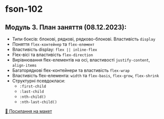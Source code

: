 # fson-102

## Модуль 3. План заняття (08.12.2023):

- Типи боксів: блокові, рядкові, рядково-блокові. Властивість `display`
- Поняття `flex-контейнер` та `flex-елемент`
- Властивість display: `flex || inline-flex`
- Flex-вісі та властивість `flex-direction`
- Вирівнювання flex-елементів на осі, властивості `justify-content`,
  `align-items`
- Багаторядкові flex-контейнери та властивість `flex-wrap`
- Властивість flex-елемента: `width` та `flex-basis`, `flex-grow`, `flex-shrink`
- Структурні псевдокласи:
  - `:first-сhild`
  - `:last-сhild`
  - `:nth-child()`
  - `:nth-last-child()`

[🍫 Посилання на макет](https://www.figma.com/file/SHNrA7r9RBXLqDUVYZjL1g/Simply-Chocolate?type=design&node-id=0%3A1&mode=design&t=6aQS0hFd0tLCXP49-1)
